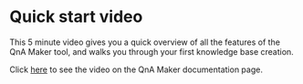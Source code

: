 <!-- 
NavPath: QnA Maker
LinkLabel: Quickstart
Url: QnAMaker/documentation/quickstart
Weight: 90
-->

# Quick start video #
This 5 minute video gives you a quick overview of all the features of the QnA Maker tool, and walks you through your first knowledge base creation.

Click [here](https://qnamaker.ai/Documentation/quickstart) to see the video on the QnA Maker documentation page.
